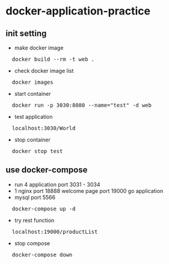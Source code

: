 # docker-application-practice

## init setting

* make docker image
<pre>
  docker build --rm -t web .
</pre>
* check docker image list
<pre>
  docker images
</pre>
* start container
<pre>
  docker run -p 3030:8080 --name="test" -d web
</pre>
* test application
<pre>
  localhost:3030/World
</pre>
* stop container
<pre>
  docker stop test
</pre>
## use docker-compose

* run 4 application port 3031 - 3034
* 1 nginx port 18888 welcome page
          port 19000 go application
* mysql port 5566
<pre>
  docker-compose up -d
</pre>
* try rest function
<pre>
  localhost:19000/productList
</pre>
* stop compose
<pre>
  docker-compose down
</pre>
